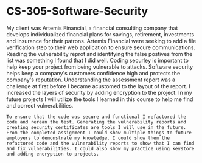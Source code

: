 # CS-305-Software-Security

  My client was Artemis Financial, a financial consulting company that develops individualized financial plans for savings, retirement, investments and insurance for their patrons. Artemis Financial were seeking to add a file verification step to their web application to ensure secure communications. Reading the vulnerability reprot and identifying the false postives from the list was something I found that I did well. Coding securley is important to help keep your project from being vulnerable to attacks. Software security helps keep a company's customers confidence high and protects the company's reputation. Understanding the assessment report was a challenge at first before I became acustomed to the layout of the report. I increased the layers of security by adding encryption to the project. In my future projects I will utilize the tools I learned in this course to help me find and correct vulnerabilities.
  
    To ensure that the code was secure and functional I refactored the code and rerean the test. Generating the vulnerability reports and creating security certificates are tools I will use in the future. From the completed assignment I could show multiple things to future employers to demonstrate my knowledge. I could show them the refactored code and the vulnerability reports to show that I can find and fix vulnerabilities. I could also show my practice using keystore and adding encryption to projects. 
